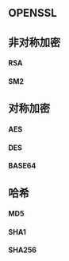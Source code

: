 ## OPENSSL
## 非对称加密
#### RSA
#### SM2
## 对称加密
#### AES
#### DES
#### BASE64

## 哈希
#### MD5
#### SHA1
#### SHA256
